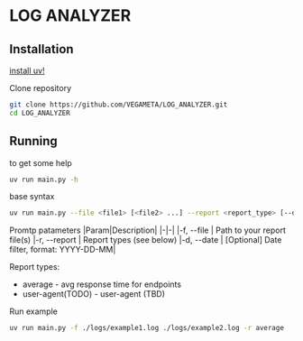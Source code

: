 # LOG ANALYZER

## Installation

[install uv!](https://docs.astral.sh/uv/getting-started/installation/)

Clone repository

```bash
git clone https://github.com/VEGAMETA/LOG_ANALYZER.git
cd LOG_ANALYZER
```

## Running

to get some help

```bash
uv run main.py -h
```

base syntax

```bash
uv run main.py --file <file1> [<file2> ...] --report <report_type> [--date <date>]
```

Promtp patameters
|Param|Description|
|-|-|
|-f, --file | Path to your report file(s)
|-r, --report | Report types (see below)
|-d, --date | [Optional] Date filter, format: YYYY-DD-MM|

Report types:

- average - avg response time for endpoints
- user-agent(TODO) - user-agent (TBD)

Run example

```bash
uv run main.py -f ./logs/example1.log ./logs/example2.log -r average
```
